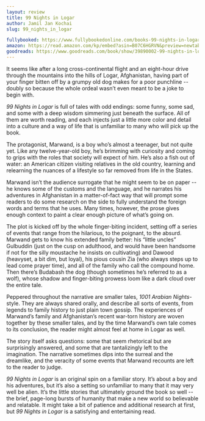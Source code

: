 ```yaml
---
layout: review
title: 99 Nights in Logar
author: Jamil Jan Kochai
slug: 99_nights_in_logar

fullybooked: https://www.fullybookedonline.com/books-99-nights-in-logar-a-novel-paperback-by-jamil-jan-kochai.html
amazon: https://read.amazon.com/kp/embed?asin=B07C6HGRVN&preview=newtab&linkCode=kpe&ref_=cm_sw_r_kb_dp_DAMASVK2FW1S6C4XKWDP
goodreads: https://www.goodreads.com/book/show/39890002-99-nights-in-logar
---
```


It seems like after a long cross-continental flight and an eight-hour drive through the mountains into the hills of Logar, Afghanistan, having part of your finger bitten off by a grumpy old dog makes for a poor punchline -- doubly so because the whole ordeal wasn’t even meant to be a joke to begin with.

*99 Nights in Logar* is full of tales with odd endings: some funny, some sad, and some with a deep wisdom simmering just beneath the surface. All of them are worth reading, and each injects just a little more color and detail into a culture and a way of life that is unfamiliar to many who will pick up the book.

The protagonist, Marwand, is a boy who’s almost a teenager, but not quite yet. Like any twelve-year-old boy, he’s brimming with curiosity and coming to grips with the roles that society will expect of him. He’s also a fish out of water: an American citizen visiting relatives in the old country, learning and relearning the nuances of a lifestyle so far removed from life in the States.

Marwand isn’t the audience surrogate that he might seem to be on paper -- he knows some of the customs and the language, and he narrates his adventures in Afghanistan in a matter-of-fact way that will prompt some readers to do some research on the side to fully understand the foreign words and terms that he uses. Many times, however, the prose gives enough context to paint a clear enough picture of what’s going on.

The plot is kicked off by the whole finger-biting incident, setting off a series of events that range from the hilarious, to the poignant, to the absurd. Marwand gets to know his extended family better: his “little uncles” Gulbuddin (just on the cusp on adulthood, and would have been handsome if not for the silly moustache he insists on cultivating) and Dawood (heavyset, a bit dim, but loyal), his pious cousin Zia (who always steps up to lead come prayer time), and all of the family who call the compound home. Then there’s Budabash the dog (though sometimes he’s referred to as a wolf), whose shadow and finger-biting prowess loom like a dark cloud over the entire tale.

Peppered throughout the narrative are smaller tales, *1001 Arabian Nights*-style. They are always shared orally, and describe all sorts of events, from legends to family history to just plain town gossip. The experiences of Marwand’s family and Afghanistan’s recent war-torn history are woven together by these smaller tales, and by the time Marwand’s own tale comes to its conclusion, the reader might almost feel at home in Logar as well.

The story itself asks questions: some that seem rhetorical but are surprisingly answered, and some that are tantalizingly left to the imagination. The narrative sometimes dips into the surreal and the dreamlike, and the veracity of some events that Marwand recounts are left to the reader to judge.

*99 Nights in Logar* is an original spin on a familiar story. It’s about a boy and his adventures, but it’s also a setting so unfamiliar to many that it may very well be alien. It’s the little stories that ultimately ground the book so well -- the brief, page-long bursts of humanity that make a new world so believable and relatable. It might take a bit of patience and additional research at first, but *99 Nights in Logar* is a satisfying and entertaining read.